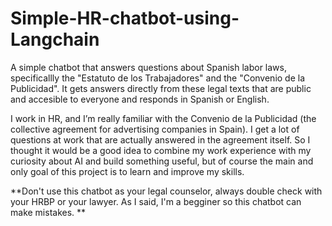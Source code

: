 # Simple-HR-chatbot-using-Langchain
A simple chatbot that answers questions about Spanish labor laws, specificallly the "Estatuto de los Trabajadores" and the "Convenio de la Publicidad". It gets answers directly from these legal texts that are public and accesible to everyone and responds in Spanish or English.

I work in HR, and I’m really familiar with the Convenio de la Publicidad (the collective agreement for advertising companies in Spain). I get a lot of questions at work that are actually answered in the agreement itself. So I thought it would be a good idea to combine my work experience with my curiosity about AI and build something useful, but of course the main and only goal of this project is to learn and improve my skills.


**Don't use this chatbot as your legal counselor, always double check with your HRBP or your lawyer. As I said, I'm a begginer so this chatbot can make mistakes.
**
